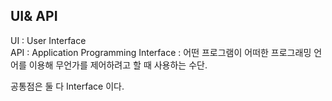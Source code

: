 ## UI& API

UI : User Interface  
API : Application Programming Interface : 어떤 프로그램이 어떠한 프로그래밍 언어를 이용해 무언가를 제어하려고 할 때 사용하는 수단.  


공통점은 둘 다 Interface 이다.  
